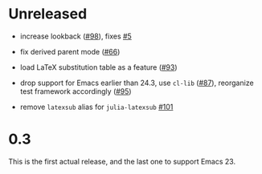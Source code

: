 # Unreleased

- increase lookback ([#98](https://github.com/JuliaEditorSupport/julia-emacs/pull/98)), fixes [#5](https://github.com/JuliaEditorSupport/julia-emacs/issues/5)

- fix derived parent mode ([#66](https://github.com/JuliaEditorSupport/julia-emacs/pull/66))

- load LaTeX substitution table as a feature ([#93](https://github.com/JuliaEditorSupport/julia-emacs/pull/93))

- drop support for Emacs earlier than 24.3, use `cl-lib` ([#87](https://github.com/JuliaEditorSupport/julia-emacs/pull/87)), reorganize test framework accordingly ([#95](https://github.com/JuliaEditorSupport/julia-emacs/pull/95))

- remove `latexsub` alias for `julia-latexsub` [#101](https://github.com/JuliaEditorSupport/julia-emacs/pull/101)

# 0.3

This is the first actual release, and the last one to support Emacs 23.
